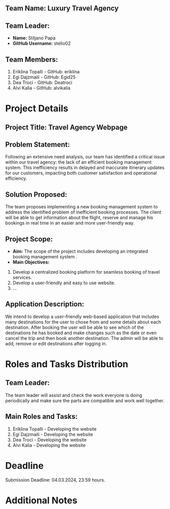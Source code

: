 ## Team Name: Luxury Travel Agency

## Team Leader:
- **Name:** Stiljano Papa
- **GitHub Username:** stelio02

## Team Members:
1. Eriklina Topalli - GitHub: eriklina
2. Egi Dajzmaili - GitHub: Egid25
3. Dea Troci - GitHub: Deatroci
4. Alvi Kalia - GitHub: alvikalia

# Project Details

## Project Title: Travel Agency Webpage

## Problem Statement:
Following an extensive need analysis, our team has identified a critical issue within our travel agency: the lack of an efficient booking management system. This inefficiency results in delayed and inaccurate itinerary updates for our customers, impacting both customer satisfaction and operational efficiency.

## Solution Proposed:
The team proposes implementing a new booking management system to address the identified problem of inefficient booking processes. The client will be able to get information about the flight, reserve and manage his bookings in real time in an easier and more user-friendly way.

## Project Scope:
- **Aim:** The scope of the project includes developing an integrated booking management system .
- **Main Objectives:**
1. Develop a centralized booking platform for seamless booking of travel services.
2. Develop a user-friendly and easy to use website.
3. ...

## Application Description:
We intend to develop a user-friendly web-based application that includes many destinations for the user to chose from and some details about each destination. After booking the user will be able to see which of the destinations he has booked and make changes such as the date or even cancel the trip and then book another destination. The admin will be able to add, remove or edit destinations after logging in.

# Roles and Tasks Distribution

## Team Leader:

The team leader will assist and check the work everyone is doing periodically and make sure the parts are compatible and work well together.

## Main Roles and Tasks:
1. Eriklina Topalli - Developing the website
2. Egi Dajzmaili - Developing the website
3. Dea Troci - Developing the website
4. Alvi Kalia - Developing the website


# Deadline
Submission Deadline: 04.03.2024, 23:59 hours.

# Additional Notes


